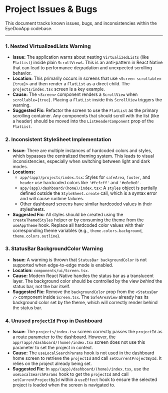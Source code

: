 # Project Issues & Bugs

This document tracks known issues, bugs, and inconsistencies within the EyeDooApp codebase.

---

### 1. **Nested VirtualizedLists Warning**
- **Issue:** The application warns about nesting `VirtualizedLists` (like `FlatList`) inside plain `ScrollView`s. This is an anti-pattern in React Native that can lead to performance degradation and unexpected scrolling behavior.
- **Location:** This primarily occurs in screens that use `<Screen scrollable={true}>` and then render a `FlatList` as a direct child. The `projects/index.tsx` screen is a key example.
- **Cause:** The `<Screen>` component renders a `ScrollView` when `scrollable={true}`. Placing a `FlatList` inside this `ScrollView` triggers the warning.
- **Suggested Fix:** Refactor the screen to use the `FlatList` as the primary scrolling container. Any components that should scroll with the list (like a header) should be moved into the `ListHeaderComponent` prop of the `FlatList`.

### 2. **Inconsistent StyleSheet Implementation**
- **Issue:** There are multiple instances of hardcoded colors and styles, which bypasses the centralized theming system. This leads to visual inconsistencies, especially when switching between light and dark modes.
- **Locations:**
    - `app/(app)/projects/index.tsx`: Styles for `safeArea`, `footer`, and `header` use hardcoded colors like `'#fcfcff'` and `'#e0e0e0'`.
    - `app/(app)/dashboard/(home)/index.tsx`: A `styles` object is partially defined outside the `StyleSheet.create` call, which is a syntax error and will cause runtime failures.
    - Other dashboard screens have similar hardcoded values in their stylesheets.
- **Suggested Fix:** All styles should be created using the `createThemedStyles` helper or by consuming the theme from the `useAppTheme` hook. Replace all hardcoded color values with their corresponding theme variables (e.g., `theme.colors.background`, `theme.colors.outline`).

### 3. **StatusBar BackgroundColor Warning**
- **Issue:** A warning is thrown that `StatusBar backgroundColor` is not supported when edge-to-edge mode is enabled.
- **Location:** `components/ui/Screen.tsx`.
- **Cause:** Modern React Native handles the status bar as a translucent layer. The background color should be controlled by the view *behind* the status bar, not the bar itself.
- **Suggested Fix:** Remove the `backgroundColor` prop from the `<StatusBar />` component inside `Screen.tsx`. The `SafeAreaView` already has its background color set by the theme, which will correctly render behind the status bar.

### 4. **Unused `projectId` Prop in Dashboard**
- **Issue:** The `projects/index.tsx` screen correctly passes the `projectId` as a route parameter to the dashboard. However, the `app/(app)/dashboard/(home)/index.tsx` screen does not use this parameter to set the project in context.
- **Cause:** The `useLocalSearchParams` hook is not used in the dashboard home screen to retrieve the `projectId` and call `setCurrentProjectById`. It relies on the project already being set.
- **Suggested Fix:** In `app/(app)/dashboard/(home)/index.tsx`, use the `useLocalSearchParams` hook to get the `projectId` and call `setCurrentProjectById` within a `useEffect` hook to ensure the selected project is loaded when the screen is navigated to. 